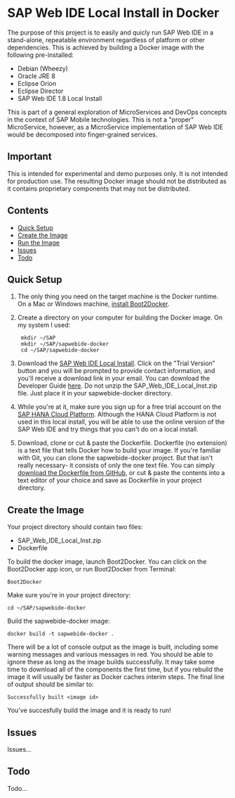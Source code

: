# SAP Web IDE Local Install in Docker
The purpose of this project is to easily and quicly run SAP Web IDE in a stand-alone, repeatable environment regardless of platform or other dependencies. This is achieved by building a Docker image with the following pre-installed:
- Debian (Wheezy)
- Oracle JRE 8
- Eclipse Orion
- Eclipse Director
- SAP Web IDE 1.8 Local Install

This is part of a general exploration of MicroServices and DevOps concepts in the context of SAP Mobile technologies. This is not a "proper" MicroService, however, as a MicroService implementation of SAP Web IDE would be decomposed into finger-grained services.
## Important
This is intended for experimental and demo purposes only. It is not intended for production use. The resulting Docker image should not be distributed as it contains proprietary components that may not be distributed.
## Contents
* [Quick Setup](#quick-setup)
* [Create the Image](#create-the-image)
* [Run the Image](#run-the-image)
* [Issues](#issues)
* [Todo](#todo)

## Quick Setup
1. The only thing you need on the target machine is the Docker runtime. On a Mac or Windows machine, [install Boot2Docker](https://docs.docker.com/installation/#installation 'Docker Installation').
2. Create a directory on your computer for building the Docker image. On my system I used:

        mkdir ~/SAP
        mkdir ~/SAP/sapwebide-docker
        cd ~/SAP/sapwebide-docker

3. Download the [SAP Web IDE Local Install](https://store.sap.com/sap/cp/ui/resources/store/html/SolutionDetails.html?pid=0000013489&catID=&pcntry=US&sap-language=EN&_cp_id=id-1413816705087-0 'SAP Web IDE Local Install Trial'). Click on the "Trial Version" button and you will be prompted to provide contact information, and you'll receive a download link in your email. You can download the Developer Guide [here](http://www.sdn.sap.com/irj/scn/index?rid=/library/uuid/d010835c-b539-3210-6eb6-906c58d3c573&overridelayout=true 'SAP Web IDE Developer Guide'). Do not unzip the SAP_Web_IDE_Local_Inst.zip file. Just place it in your sapwebide-docker directory.
4. While you're at it, make sure you sign up for a free trial account on the [SAP HANA Cloud Platform](http://hcp.sap.com/developers/TutorialCatalog/nat100_01_native_hana_getting_hana_trial.html 'SAP HCP Free Trial'). Although the HANA Cloud Platform is not used in this local install, you will be able to use the online version of the SAP Web IDE and try things that you can't do on a local install.
5. Download, clone or cut & paste the Dockerfile. Dockerfile (no extension) is a text file that tells Docker how to build your image. If you're familiar with Git, you can clone the sapwebide-docker project. But that isn't really necessary- it consists of only the one text file. You can simply [download the Dockerfile from GitHub](https://raw.githubusercontent.com/ericsolberg/sapwebide-docker/master/Dockerfile 'Dockerfile'), or cut & paste the contents into a text editor of your choice and save as Dockerfile in your project directory.

## Create the Image

Your project directory should contain two files:

* SAP_Web_IDE_Local_Inst.zip
* Dockerfile

To build the docker image, launch Boot2Docker. You can click on the Boot2Docker app icon, or run Boot2Docker from Terminal:

    Boot2Docker
Make sure you're in your project directory:

    cd ~/SAP/sapwebide-docker
Build the sapwebide-docker image:

    docker build -t sapwebide-docker .
There will be a lot of console output as the image is built, including some warning messages and various messages in red. You should be able to ignore these as long as the image builds successfully. It may take some time to download all of the components the first time, but if you rebuild the image it will usually be faster as Docker caches interim steps. The final line of output should be similar to:

    Successfully built <image id>
You've succesfully build the image and it is ready to run!
## Issues
Issues...
## Todo
Todo...

